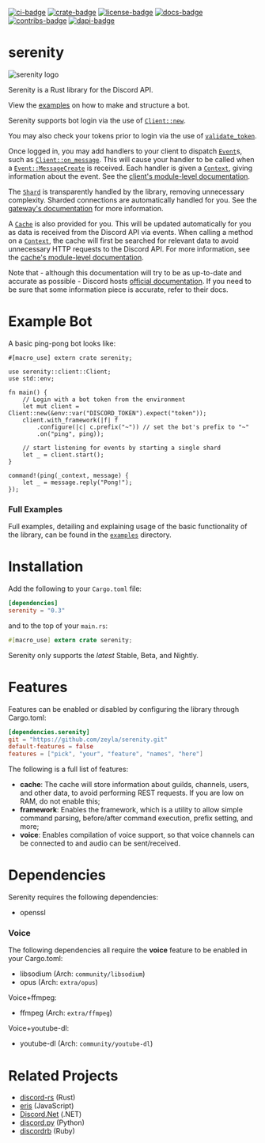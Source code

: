 [![ci-badge][]][ci] [![crate-badge][]][crate] [![license-badge][]][license] [![docs-badge][]][docs] [![contribs-badge][]][contribs] [![dapi-badge][]][dapi]

# serenity

![serenity logo][logo]

Serenity is a Rust library for the Discord API.

View the [examples] on how to make and structure a bot.

Serenity supports bot login via the use of [`Client::new`].

You may also check your tokens prior to login via the use of
[`validate_token`].

Once logged in, you may add handlers to your client to dispatch [`Event`]s,
such as [`Client::on_message`]. This will cause your handler to be called
when a [`Event::MessageCreate`] is received. Each handler is given a
[`Context`], giving information about the event. See the
[client's module-level documentation].

The [`Shard`] is transparently handled by the library, removing
unnecessary complexity. Sharded connections are automatically handled for
you. See the [gateway's documentation][gateway docs] for more information.

A [`Cache`] is also provided for you. This will be updated automatically for
you as data is received from the Discord API via events. When calling a
method on a [`Context`], the cache will first be searched for relevant data
to avoid unnecessary HTTP requests to the Discord API. For more information,
see the [cache's module-level documentation][cache docs].

Note that - although this documentation will try to be as up-to-date and
accurate as possible - Discord hosts [official documentation][discord docs]. If
you need to be sure that some information piece is accurate, refer to their
docs.

# Example Bot

A basic ping-pong bot looks like:

```rust,no-run
#[macro_use] extern crate serenity;

use serenity::client::Client;
use std::env;

fn main() {
    // Login with a bot token from the environment
    let mut client = Client::new(&env::var("DISCORD_TOKEN").expect("token"));
    client.with_framework(|f| f
        .configure(|c| c.prefix("~")) // set the bot's prefix to "~"
        .on("ping", ping));

    // start listening for events by starting a single shard
    let _ = client.start();
}

command!(ping(_context, message) {
    let _ = message.reply("Pong!");
});
```

### Full Examples

Full examples, detailing and explaining usage of the basic functionality of the
library, can be found in the [`examples`] directory.

# Installation

Add the following to your `Cargo.toml` file:

```toml
[dependencies]
serenity = "0.3"
```

and to the top of your `main.rs`:

```rs
#[macro_use] extern crate serenity;
```

Serenity only supports the _latest_ Stable, Beta, and Nightly.

# Features

Features can be enabled or disabled by configuring the library through
Cargo.toml:

```toml
[dependencies.serenity]
git = "https://github.com/zeyla/serenity.git"
default-features = false
features = ["pick", "your", "feature", "names", "here"]
```

The following is a full list of features:

- **cache**: The cache will store information about guilds, channels, users, and
other data, to avoid performing REST requests. If you are low on RAM, do not
enable this;
- **framework**: Enables the framework, which is a utility to allow simple
command parsing, before/after command execution, prefix setting, and more;
- **voice**: Enables compilation of voice support, so that voice channels can be
connected to and audio can be sent/received.

# Dependencies

Serenity requires the following dependencies:

- openssl

### Voice

The following dependencies all require the **voice** feature to be enabled in
your Cargo.toml:

- libsodium (Arch: `community/libsodium`)
- opus (Arch: `extra/opus`)

Voice+ffmpeg:

- ffmpeg (Arch: `extra/ffmpeg`)

Voice+youtube-dl:

- youtube-dl (Arch: `community/youtube-dl`)

# Related Projects

- [discord-rs][rel:discord-rs] (Rust)
- [eris][rel:eris] (JavaScript)
- [Discord.Net][rel:discord.net] (.NET)
- [discord.py][rel:discord.py] (Python)
- [discordrb][rel:discordrb] (Ruby)

[`Cache`]: https://serenity.zey.moe/master/target/doc/serenity/ext/cache/struct.Cache.html
[`Client::new`]: https://serenity.zey.moe/master/target/doc/serenity/client/struct.Client.html#method.new
[`Client::on_message`]: https://serenity.zey.moe/master/target/doc/serenity/client/struct.Client.html#method.on_message
[`Shard`]: https://serenity.zey.moe/master/target/doc/serenity/client/gateway/struct.Shard.html
[`Context`]: https://serenity.zey.moe/master/target/doc/serenity/client/struct.Context.html
[`Event`]: https://serenity.zey.moe/master/target/doc/serenity/model/event/enum.Event.html
[`Event::MessageCreate`]: https://serenity.zey.moe/master/target/doc/serenity/model/event/enum.Event.html#variant.MessageCreate
[`examples`]: https://github.com/zeyla/serenity/blob/master/examples
[`rest`]: https://serenity.zey.moe/master/target/doc/serenity/client/rest/index.html
[`validate_token`]: https://serenity.zey.moe/master/target/doc/serenity/client/fn.validate_token.html
[cache docs]: https://serenity.zey.moe/master/target/doc/serenity/ext/cache/index.html
[ci]: https://travis-ci.org/zeyla/serenity
[ci-badge]: https://travis-ci.org/zeyla/serenity.svg?branch=master
[contribs]: https://img.shields.io/github/contributors/zeyla/serenity.svg
[contribs-badge]: https://img.shields.io/github/contributors/zeyla/serenity.svg
[crate]: https://crates.io/crates/serenity
[crate-badge]: https://img.shields.io/crates/v/serenity.svg?maxAge=2592000
[client's module-level documentation]: https://serenity.zey.moe/master/target/doc/serenity/client/index.html
[dapi]: https://discord.gg/PgQYQcc
[dapi-badge]: https://discordapp.com/api/guilds/81384788765712384/widget.png
[discord docs]: https://discordapp.com/developers/docs/intro
[docs]: https://serenity.zey.moe/
[docs-badge]: https://img.shields.io/badge/docs-online-5023dd.svg
[examples]: https://github.com/zeyla/serenity/tree/master/examples
[gateway docs]: https://serenity.zey.moe/master/target/doc/serenity/client/gateway/index.html
[license]: https://opensource.org/licenses/ISC
[license-badge]: https://img.shields.io/badge/license-ISC-blue.svg
[logo]: https://raw.githubusercontent.com/zeyla/serenity/master/logo.png
[rel:discord-rs]: https://github.com/SpaceManiac/discord-rs
[rel:discord.net]: https://github.com/RogueException/Discord.Net
[rel:discord.py]: https://github.com/Rapptz/discord.py
[rel:discordrb]: https://github.com/meew0/discordrb
[rel:eris]: https://github.com/abalabahaha/eris
